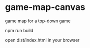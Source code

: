 # game-map-canvas

game map for a top-down game

npm run build

open dist/index.html in your browser
